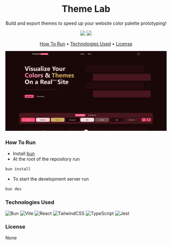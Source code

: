 <h1 align="center">Theme Lab</h1>

<p align="center">Build and export themes to speed up your website color palette prototyping!</p>

<p align="center">
    <img src="https://img.shields.io/github/actions/workflow/status/RevenantEverest/themelab/eslint.yml?style=flat&logo=github&label=ESLint"></img>
    <img src="https://img.shields.io/github/stars/RevenantEverest/themelab?style=social"></img>
</p>

<p align="center">
  <a href="#how-to-run">How To Run</a> •
  <a href="#technologies-used">Technologies Used</a> •
  <a href="#license">License</a>
</p>

![screenshot](./src/assets//homepage.jpg)

### How To Run

- Install [bun](https://bun.sh/docs/installation#installing)
- At the root of the repository run
```bash
bun install
```
- To start the development server run
```bash
bun dev
```

### Technologies Used

![Bun](https://img.shields.io/badge/Bun-%23000000.svg?style=for-the-badge&logo=bun&logoColor=white)
![Vite](https://img.shields.io/badge/vite-%23646CFF.svg?style=for-the-badge&logo=vite&logoColor=white)
![React](https://img.shields.io/badge/react-%2320232a.svg?style=for-the-badge&logo=react&logoColor=%2361DAFB)
![TailwindCSS](https://img.shields.io/badge/tailwindcss-%2338B2AC.svg?style=for-the-badge&logo=tailwind-css&logoColor=white)
![TypeScript](https://img.shields.io/badge/typescript-%23007ACC.svg?style=for-the-badge&logo=typescript&logoColor=white)
![Jest](https://img.shields.io/badge/-jest-%23C21325?style=for-the-badge&logo=jest&logoColor=white)

### License

None